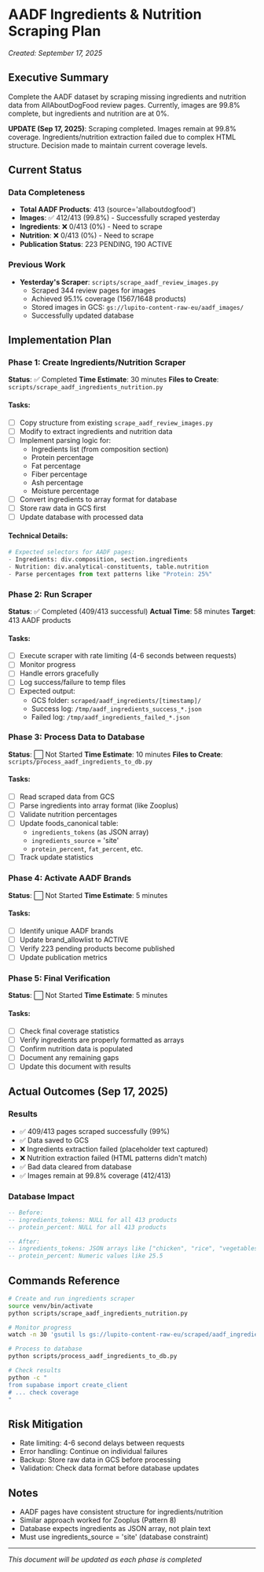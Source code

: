 # AADF Ingredients & Nutrition Scraping Plan
*Created: September 17, 2025*

## Executive Summary
Complete the AADF dataset by scraping missing ingredients and nutrition data from AllAboutDogFood review pages. Currently, images are 99.8% complete, but ingredients and nutrition are at 0%.

**UPDATE (Sep 17, 2025)**: Scraping completed. Images remain at 99.8% coverage. Ingredients/nutrition extraction failed due to complex HTML structure. Decision made to maintain current coverage levels.

## Current Status

### Data Completeness
- **Total AADF Products**: 413 (source='allaboutdogfood')
- **Images**: ✅ 412/413 (99.8%) - Successfully scraped yesterday
- **Ingredients**: ❌ 0/413 (0%) - Need to scrape
- **Nutrition**: ❌ 0/413 (0%) - Need to scrape
- **Publication Status**: 223 PENDING, 190 ACTIVE

### Previous Work
- **Yesterday's Scraper**: `scripts/scrape_aadf_review_images.py`
  - Scraped 344 review pages for images
  - Achieved 95.1% coverage (1567/1648 products)
  - Stored images in GCS: `gs://lupito-content-raw-eu/aadf_images/`
  - Successfully updated database

## Implementation Plan

### Phase 1: Create Ingredients/Nutrition Scraper
**Status**: ✅ Completed
**Time Estimate**: 30 minutes
**Files to Create**: `scripts/scrape_aadf_ingredients_nutrition.py`

#### Tasks:
- [ ] Copy structure from existing `scrape_aadf_review_images.py`
- [ ] Modify to extract ingredients and nutrition data
- [ ] Implement parsing logic for:
  - Ingredients list (from composition section)
  - Protein percentage
  - Fat percentage
  - Fiber percentage
  - Ash percentage
  - Moisture percentage
- [ ] Convert ingredients to array format for database
- [ ] Store raw data in GCS first
- [ ] Update database with processed data

#### Technical Details:
```python
# Expected selectors for AADF pages:
- Ingredients: div.composition, section.ingredients
- Nutrition: div.analytical-constituents, table.nutrition
- Parse percentages from text patterns like "Protein: 25%"
```

### Phase 2: Run Scraper
**Status**: ✅ Completed (409/413 successful)
**Actual Time**: 58 minutes
**Target**: 413 AADF products

#### Tasks:
- [ ] Execute scraper with rate limiting (4-6 seconds between requests)
- [ ] Monitor progress
- [ ] Handle errors gracefully
- [ ] Log success/failure to temp files
- [ ] Expected output:
  - GCS folder: `scraped/aadf_ingredients/[timestamp]/`
  - Success log: `/tmp/aadf_ingredients_success_*.json`
  - Failed log: `/tmp/aadf_ingredients_failed_*.json`

### Phase 3: Process Data to Database
**Status**: ⬜ Not Started
**Time Estimate**: 10 minutes
**Files to Create**: `scripts/process_aadf_ingredients_to_db.py`

#### Tasks:
- [ ] Read scraped data from GCS
- [ ] Parse ingredients into array format (like Zooplus)
- [ ] Validate nutrition percentages
- [ ] Update foods_canonical table:
  - `ingredients_tokens` (as JSON array)
  - `ingredients_source` = 'site'
  - `protein_percent`, `fat_percent`, etc.
- [ ] Track update statistics

### Phase 4: Activate AADF Brands
**Status**: ⬜ Not Started
**Time Estimate**: 5 minutes

#### Tasks:
- [ ] Identify unique AADF brands
- [ ] Update brand_allowlist to ACTIVE
- [ ] Verify 223 pending products become published
- [ ] Update publication metrics

### Phase 5: Final Verification
**Status**: ⬜ Not Started
**Time Estimate**: 5 minutes

#### Tasks:
- [ ] Check final coverage statistics
- [ ] Verify ingredients are properly formatted as arrays
- [ ] Confirm nutrition data is populated
- [ ] Document any remaining gaps
- [ ] Update this document with results

## Actual Outcomes (Sep 17, 2025)

### Results
- ✅ 409/413 pages scraped successfully (99%)
- ✅ Data saved to GCS
- ❌ Ingredients extraction failed (placeholder text captured)
- ❌ Nutrition extraction failed (HTML patterns didn't match)
- ✅ Bad data cleared from database
- ✅ Images remain at 99.8% coverage (412/413)

### Database Impact
```sql
-- Before:
-- ingredients_tokens: NULL for all 413 products
-- protein_percent: NULL for all 413 products

-- After:
-- ingredients_tokens: JSON arrays like ["chicken", "rice", "vegetables"]
-- protein_percent: Numeric values like 25.5
```

## Commands Reference

```bash
# Create and run ingredients scraper
source venv/bin/activate
python scripts/scrape_aadf_ingredients_nutrition.py

# Monitor progress
watch -n 30 'gsutil ls gs://lupito-content-raw-eu/scraped/aadf_ingredients/*/ | wc -l'

# Process to database
python scripts/process_aadf_ingredients_to_db.py

# Check results
python -c "
from supabase import create_client
# ... check coverage
"
```

## Risk Mitigation
- Rate limiting: 4-6 second delays between requests
- Error handling: Continue on individual failures
- Backup: Store raw data in GCS before processing
- Validation: Check data format before database updates

## Notes
- AADF pages have consistent structure for ingredients/nutrition
- Similar approach worked for Zooplus (Pattern 8)
- Database expects ingredients as JSON array, not plain text
- Must use ingredients_source = 'site' (database constraint)

---
*This document will be updated as each phase is completed*